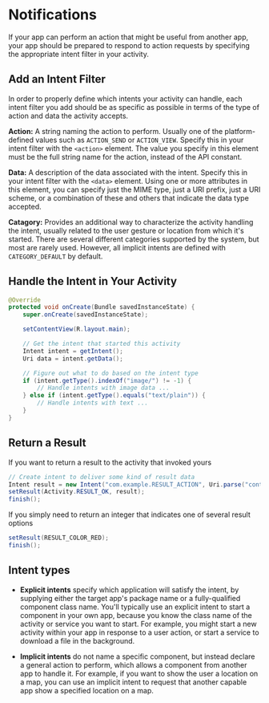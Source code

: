 # Notifications

If your app can perform an action that might be useful from another app, your app should be prepared to respond to action requests by specifying the appropriate intent filter in your activity.

## Add an Intent Filter

In order to properly define which intents your activity can handle, each intent filter you add should be as specific as possible in terms of the type of action and data the activity accepts.

**Action:** A string naming the action to perform. Usually one of the platform-defined values such as `ACTION_SEND` or `ACTION_VIEW`.
Specify this in your intent filter with the `<action>` element. The value you specify in this element must be the full string name for the action, instead of the API constant.

**Data:** A description of the data associated with the intent.
Specify this in your intent filter with the `<data>` element. Using one or more attributes in this element, you can specify just the MIME type, just a URI prefix, just a URI scheme, or a combination of these and others that indicate the data type accepted.

**Catagory:** Provides an additional way to characterize the activity handling the intent, usually related to the user gesture or location from which it's started. There are several different categories supported by the system, but most are rarely used. However, all implicit intents are defined with `CATEGORY_DEFAULT` by default.

## Handle the Intent in Your Activity

```java
@Override
protected void onCreate(Bundle savedInstanceState) {
    super.onCreate(savedInstanceState);

    setContentView(R.layout.main);

    // Get the intent that started this activity
    Intent intent = getIntent();
    Uri data = intent.getData();

    // Figure out what to do based on the intent type
    if (intent.getType().indexOf("image/") != -1) {
        // Handle intents with image data ...
    } else if (intent.getType().equals("text/plain")) {
        // Handle intents with text ...
    }
}
```

## Return a Result

If you want to return a result to the activity that invoked yours

```java
// Create intent to deliver some kind of result data
Intent result = new Intent("com.example.RESULT_ACTION", Uri.parse("content://result_uri"));
setResult(Activity.RESULT_OK, result);
finish();
```

If you simply need to return an integer that indicates one of several result options

```java
setResult(RESULT_COLOR_RED);
finish();
```

## Intent types

- **Explicit intents** specify which application will satisfy the intent, by supplying either the target app's package name or a fully-qualified component class name. You'll typically use an explicit intent to start a component in your own app, because you know the class name of the activity or service you want to start. For example, you might start a new activity within your app in response to a user action, or start a service to download a file in the background.

- **Implicit intents** do not name a specific component, but instead declare a general action to perform, which allows a component from another app to handle it. For example, if you want to show the user a location on a map, you can use an implicit intent to request that another capable app show a specified location on a map.